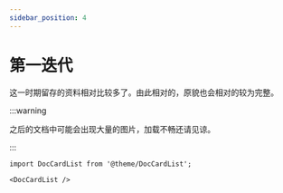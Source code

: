 ```yaml
---
sidebar_position: 4
---
```


# 第一迭代

这一时期留存的资料相对比较多了。由此相对的，原貌也会相对的较为完整。

:::warning

之后的文档中可能会出现大量的图片，加载不畅还请见谅。

:::

```mdx-code-block
import DocCardList from '@theme/DocCardList';

<DocCardList />
```
